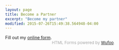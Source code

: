 ```yaml
---
layout: page
title: Become a Partner
excerpt: "Become my partner"
modified: 2015-07-26T15:49:38.564948-04:00
---
```


<div id="wufoo-z1qeie9b11sv6gj">
Fill out my <a href="https://peacestorm.wufoo.com/forms/z1qeie9b11sv6gj">online form</a>.
</div>
<div id="wuf-adv" style="font-family:inherit;font-size: small;color:#a7a7a7;text-align:center;display:block;">HTML Forms powered by <a href="http://www.wufoo.com">Wufoo</a>.</div>
<script type="text/javascript">var z1qeie9b11sv6gj;(function(d, t) {
var s = d.createElement(t), options = {
'userName':'peacestorm',
'formHash':'z1qeie9b11sv6gj',
'autoResize':true,
'height':'667',
'async':true,
'host':'wufoo.com',
'header':'show',
'ssl':true};
s.src = ('https:' == d.location.protocol ? 'https://' : 'http://') + 'www.wufoo.com/scripts/embed/form.js';
s.onload = s.onreadystatechange = function() {
var rs = this.readyState; if (rs) if (rs != 'complete') if (rs != 'loaded') return;
try { z1qeie9b11sv6gj = new WufooForm();z1qeie9b11sv6gj.initialize(options);z1qeie9b11sv6gj.display(); } catch (e) {}};
var scr = d.getElementsByTagName(t)[0], par = scr.parentNode; par.insertBefore(s, scr);
})(document, 'script');</script>
